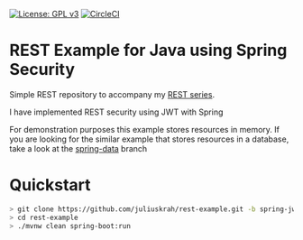 [![License: GPL v3](https://img.shields.io/badge/License-GPL%20v3-blue.svg)](https://www.gnu.org/licenses/gpl-3.0)
[![CircleCI](https://circleci.com/gh/juliuskrah/rest-example/tree/spring-jwt.svg?style=svg)](https://circleci.com/gh/juliuskrah/rest-example/tree/spring-jwt)
# REST Example for Java using Spring Security
Simple REST repository to accompany my [REST series](http://juliuskrah.com/tutorial/2017/11/07/securing-a-spring-rest-service-with-jwt/).

I have implemented REST security using JWT with Spring

For demonstration purposes this example stores resources in memory. If you are looking for the similar example that stores resources in a database, take a look at the [spring-data](https://github.com/juliuskrah/rest-example/tree/spring-data) branch


# Quickstart
```bash
> git clone https://github.com/juliuskrah/rest-example.git -b spring-jwt
> cd rest-example
> ./mvnw clean spring-boot:run
```